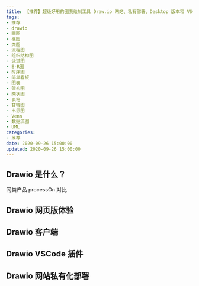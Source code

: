 ```yaml
---
title: 【推荐】超级好用的图表绘制工具 Draw.io 网站、私有部署、Desktop 版本和 VSCode 插件
tags:
- 推荐
- drawio
- 画图
- 框图
- 类图
- 流程图
- 组织结构图
- 泳道图
- E-R图
- 时序图
- 简单看板
- 图表
- 架构图
- 网状图
- 表格
- 甘特图
- 韦恩图
- Venn
- 数据流图
- UML
categories:
- 推荐
date: 2020-09-26 15:00:00
updated: 2020-09-26 15:00:00
---
```


## Drawio 是什么？

同类产品 processOn 对比

## Drawio 网页版体验

## Drawio 客户端

## Drawio VSCode 插件

## Drawio 网站私有化部署